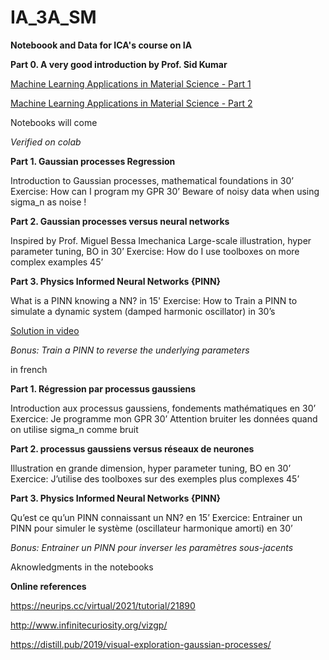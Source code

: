 # IA_3A_SM

**Noteboook and Data for ICA's course on IA**

**Part 0. A  very good introduction by Prof. Sid Kumar**

[Machine Learning Applications in Material Science - Part 1](https://www.youtube.com/watch?v=Z84uQhrNc70)

[Machine Learning Applications in Material Science - Part 2](https://www.youtube.com/watch?v=G6fb162N5ys)

Notebooks will come

*Verified on colab*

**Part 1. Gaussian processes Regression**

Introduction to Gaussian processes, mathematical foundations in 30’
Exercise: How can I program my GPR 30’
Beware of noisy data when using sigma_n as noise !

**Part 2. Gaussian processes versus neural networks**

Inspired by Prof. Miguel Bessa Imechanica
Large-scale illustration, hyper parameter tuning, BO in 30’
Exercise: How do I use toolboxes on more complex examples 45’

**Part 3. Physics Informed Neural Networks {PINN}**

What is a PINN knowing a NN? in 15'
Exercise: How to Train a PINN to simulate a dynamic system (damped harmonic oscillator) in 30’s

[Solution in video](https://www.youtube.com/watch?v=G_hIppUWcsc)



*Bonus: Train a PINN to reverse the underlying parameters*

in french 

**Part 1. Régression par processus gaussiens**

Introduction aux processus gaussiens, fondements mathématiques en 30’
Exercice: Je programme mon GPR 30’
Attention  bruiter les données quand on utilise sigma_n comme bruit

**Part 2. processus gaussiens versus réseaux de neurones**

Illustration en grande dimension, hyper parameter tuning, BO en 30’
Exercice: J’utilise des toolboxes sur des exemples plus complexes 45’

**Part 3. Physics Informed Neural Networks {PINN}**

Qu’est ce qu’un PINN connaissant un NN? en 15’
Exercice: Entrainer un PINN pour simuler le système (oscillateur harmonique amorti) en 30’


*Bonus: Entrainer un PINN pour inverser les paramètres sous-jacents*


Aknowledgments in the notebooks

**Online references**

https://neurips.cc/virtual/2021/tutorial/21890

http://www.infinitecuriosity.org/vizgp/

https://distill.pub/2019/visual-exploration-gaussian-processes/

